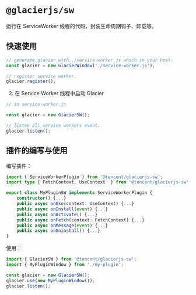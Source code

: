 # `@glacierjs/sw`
运行在 ServiceWorker 线程的代码，封装生命周期钩子、卸载等。

## 快速使用

```javascript
// generate glacier with ./service-worker.js which in your host.
const glacier = new GlacierWindow('./service-worker.js');

// register service worker.
glacier.register();
```

2. 在 Service Worker 线程中启动 Glacier

```javascript
// in service-worker.js

const glacier = new GlacierSW();

// listen all service workers event.
glacier.listen();
```

## 插件的编写与使用

编写插件：
```typescript
import { ServiceWorkerPlugin } from '@tencent/glacierjs-sw';
import type { FetchContext, UseContext  } from '@tencent/glacierjs-sw';

export class MyPluginSW implements ServiceWorkerPlugin {
    constructor() {...}
    public async onUse(context: UseContext) {...}
    public async onInstall(event) {...}
    public async onActivate() {...}
    public async onFetch(context: FetchContext) {...}
    public async onMessage(event) {...}
    public async onUninstall() {...}
}
```

使用：
```typescript
import { GlacierSW } from '@tencent/glacierjs-sw';
import { MyPluginWindow } from './my-plugin';

const glacier = new GlacierSW();
glacier.use(new MyPluginWindow());
glacier.listen();
```
